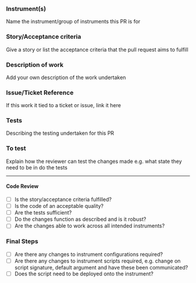 ### Instrument(s)

Name the instrument/group of instruments this PR is for

### Story/Acceptance criteria

Give a story or list the acceptance criteria that the pull request aims to fulfill

### Description of work

Add your own description of the work undertaken

### Issue/Ticket Reference

If this work it tied to a ticket or issue, link it here

### Tests

Describing the testing undertaken for this PR

### To test

Explain how the reviewer can test the changes made e.g. what state they need to be in do the tests

---

#### Code Review

- [ ] Is the story/acceptance criteria fulfilled?
- [ ] Is the code of an acceptable quality?
- [ ] Are the tests sufficient?
- [ ] Do the changes function as described and is it robust?
- [ ] Are the changes able to work across all intended instruments?

### Final Steps
- [ ] Are there any changes to instrument configurations required?
- [ ] Are there any changes to instrument scripts required, e.g. change on script signature, default argument and have these been communicated?
- [ ] Does the script need to be deployed onto the instrument?
